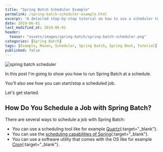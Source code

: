 ```yaml
---
title: "Spring Batch Scheduler Example"
permalink: /spring-batch-scheduler-example.html
excerpt: "A detailed step-by-step tutorial on how to use a scheduler to run Spring Batch jobs using Spring Boot and Maven."
date: 2019-06-01
last_modified_at: 2019-06-01
header:
  teaser: "assets/images/spring-batch/spring-batch-scheduler.png"
categories: [Spring Batch]
tags: [Example, Maven, Scheduler, Spring Batch, Spring Boot, Tutorial]
published: false
---
```


<img src="{{ site.url }}/assets/images/spring-batch/spring-batch-scheduler.png" alt="spring batch scheduler" class="align-right title-image">

In this post I'm going to show you how to run Spring Batch at a schedule.

You'll also see how you can start/stop a scheduled job.

Let's get started.

## How Do You Schedule a Job with Spring Batch?

There are several ways to schedule a job with Spring Batch:
* You can use a scheduling tool like for example [Quartz](http://www.quartz-scheduler.org/){:target="_blank"}.
* You can use the [scheduling capabilities of Spring](https://docs.spring.io/spring/docs/5.1.0.RELEASE/spring-framework-reference/integration.html#scheduling){:target="_blank"}.
* You can use a software utility that comes with the OS like for example [Cron](https://en.wikipedia.org/wiki/Cron){:target="_blank"}.
